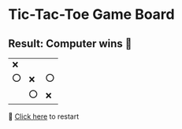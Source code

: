 # Tic-Tac-Toe Game Board
## Result: Computer wins 🤖
|   |   |   |
|---|---|---|
|❌ |  |  |
|⭕ |❌ |⭕ |
|  |⭕ |❌ |

🔄 [Click here](EEEEEEEEE.md) to restart